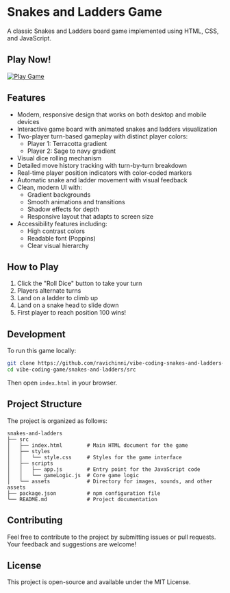 # Snakes and Ladders Game

A classic Snakes and Ladders board game implemented using HTML, CSS, and JavaScript.

## Play Now!

[![Play Game](https://img.shields.io/badge/Play-Snakes%20and%20Ladders-brightgreen?style=for-the-badge)](https://ravichinni.github.io/vibe-coding-snakes-and-ladders-game/src/)

## Features

- Modern, responsive design that works on both desktop and mobile devices
- Interactive game board with animated snakes and ladders visualization
- Two-player turn-based gameplay with distinct player colors:
  - Player 1: Terracotta gradient
  - Player 2: Sage to navy gradient
- Visual dice rolling mechanism
- Detailed move history tracking with turn-by-turn breakdown
- Real-time player position indicators with color-coded markers
- Automatic snake and ladder movement with visual feedback
- Clean, modern UI with:
  - Gradient backgrounds
  - Smooth animations and transitions
  - Shadow effects for depth
  - Responsive layout that adapts to screen size
- Accessibility features including:
  - High contrast colors
  - Readable font (Poppins)
  - Clear visual hierarchy

## How to Play

1. Click the "Roll Dice" button to take your turn
2. Players alternate turns
3. Land on a ladder to climb up
4. Land on a snake head to slide down
5. First player to reach position 100 wins!

## Development

To run this game locally:

```bash
git clone https://github.com/ravichinni/vibe-coding-snakes-and-ladders-game.git
cd vibe-coding-game/snakes-and-ladders/src
```

Then open `index.html` in your browser.

## Project Structure

The project is organized as follows:

```
snakes-and-ladders
├── src
│   ├── index.html        # Main HTML document for the game
│   ├── styles
│   │   └── style.css     # Styles for the game interface
│   ├── scripts
│   │   ├── app.js        # Entry point for the JavaScript code
│   │   └── gameLogic.js  # Core game logic
│   └── assets            # Directory for images, sounds, and other assets
├── package.json          # npm configuration file
└── README.md             # Project documentation
```

## Contributing

Feel free to contribute to the project by submitting issues or pull requests. Your feedback and suggestions are welcome!

## License

This project is open-source and available under the MIT License.